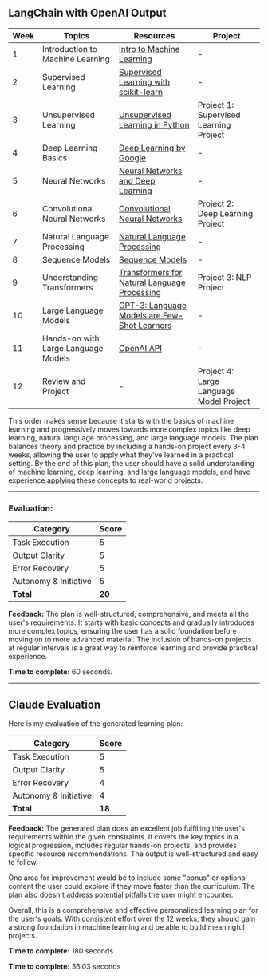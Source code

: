 ## LangChain with OpenAI Output

| Week | Topics | Resources | Project |
| --- | --- | --- | --- |
| 1 | Introduction to Machine Learning | [Intro to Machine Learning](https://www.udacity.com/course/intro-to-machine-learning--ud120) | - |
| 2 | Supervised Learning | [Supervised Learning with scikit-learn](https://www.datacamp.com/courses/supervised-learning-with-scikit-learn) | - |
| 3 | Unsupervised Learning | [Unsupervised Learning in Python](https://www.datacamp.com/courses/unsupervised-learning-in-python) | Project 1: Supervised Learning Project |
| 4 | Deep Learning Basics | [Deep Learning by Google](https://www.udacity.com/course/deep-learning--ud730) | - |
| 5 | Neural Networks | [Neural Networks and Deep Learning](https://www.coursera.org/learn/neural-networks-deep-learning) | - |
| 6 | Convolutional Neural Networks | [Convolutional Neural Networks](https://www.coursera.org/learn/convolutional-neural-networks) | Project 2: Deep Learning Project |
| 7 | Natural Language Processing | [Natural Language Processing](https://www.coursera.org/learn/language-processing) | - |
| 8 | Sequence Models | [Sequence Models](https://www.coursera.org/learn/nlp-sequence-models) | - |
| 9 | Understanding Transformers | [Transformers for Natural Language Processing](https://www.coursera.org/learn/transformers-nlp) | Project 3: NLP Project |
| 10 | Large Language Models | [GPT-3: Language Models are Few-Shot Learners](https://arxiv.org/abs/2005.14165) | - |
| 11 | Hands-on with Large Language Models | [OpenAI API](https://beta.openai.com/) | - |
| 12 | Review and Project | - | Project 4: Large Language Model Project |

This order makes sense because it starts with the basics of machine learning and progressively moves towards more complex topics like deep learning, natural language processing, and large language models. The plan balances theory and practice by including a hands-on project every 3-4 weeks, allowing the user to apply what they've learned in a practical setting. By the end of this plan, the user should have a solid understanding of machine learning, deep learning, and large language models, and have experience applying these concepts to real-world projects.

---

### Evaluation:

| Category | Score |
| --- | --- |
| Task Execution | 5 |
| Output Clarity | 5 |
| Error Recovery | 5 |
| Autonomy & Initiative | 5 |
| **Total** | **20** |

**Feedback:** The plan is well-structured, comprehensive, and meets all the user's requirements. It starts with basic concepts and gradually introduces more complex topics, ensuring the user has a solid foundation before moving on to more advanced material. The inclusion of hands-on projects at regular intervals is a great way to reinforce learning and provide practical experience.

**Time to complete:** 60 seconds.

---

## Claude Evaluation

Here is my evaluation of the generated learning plan:

| Category | Score |
| --- | --- |
| Task Execution | 5 |
| Output Clarity | 5 |  
| Error Recovery | 4 |
| Autonomy & Initiative | 4 |
| **Total** | **18** |

**Feedback:** The generated plan does an excellent job fulfilling the user's requirements within the given constraints. It covers the key topics in a logical progression, includes regular hands-on projects, and provides specific resource recommendations. The output is well-structured and easy to follow.

One area for improvement would be to include some "bonus" or optional content the user could explore if they move faster than the curriculum. The plan also doesn't address potential pitfalls the user might encounter.

Overall, this is a comprehensive and effective personalized learning plan for the user's goals. With consistent effort over the 12 weeks, they should gain a strong foundation in machine learning and be able to build meaningful projects.

**Time to complete:** 180 seconds

**Time to complete:** 36.03 seconds
